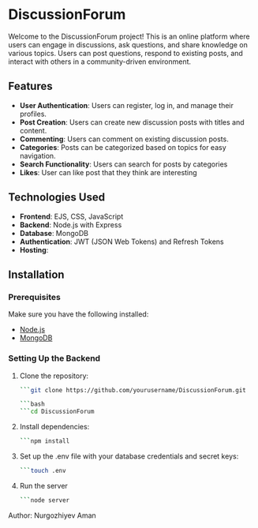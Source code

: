 # DiscussionForum

Welcome to the DiscussionForum project! This is an online platform where users can engage in discussions, ask questions, and share knowledge on various topics. Users can post questions, respond to existing posts, and interact with others in a community-driven environment.

## Features

- **User Authentication**: Users can register, log in, and manage their profiles.
- **Post Creation**: Users can create new discussion posts with titles and content.
- **Commenting**: Users can comment on existing discussion posts.
- **Categories**: Posts can be categorized based on topics for easy navigation.
- **Search Functionality**: Users can search for posts by categories
- **Likes**: User can like post that they think are interesting 

## Technologies Used

- **Frontend**: EJS, CSS, JavaScript
- **Backend**: Node.js with Express 
- **Database**: MongoDB 
- **Authentication**: JWT (JSON Web Tokens) and Refresh Tokens
- **Hosting**: 

## Installation

### Prerequisites

Make sure you have the following installed:

- [Node.js](https://nodejs.org/)
- [MongoDB](https://www.mongodb.com/) 

### Setting Up the Backend

1. Clone the repository:
   ```bash
   ```git clone https://github.com/yourusername/DiscussionForum.git

   ```bash
   ```cd DiscussionForum

2. Install dependencies:
   ```bash
   ```npm install

3. Set up the .env file with your database credentials and secret keys:
   ```bash
   ```touch .env

4. Run the server
   ```bash
   ```node server

Author: Nurgozhiyev Aman


